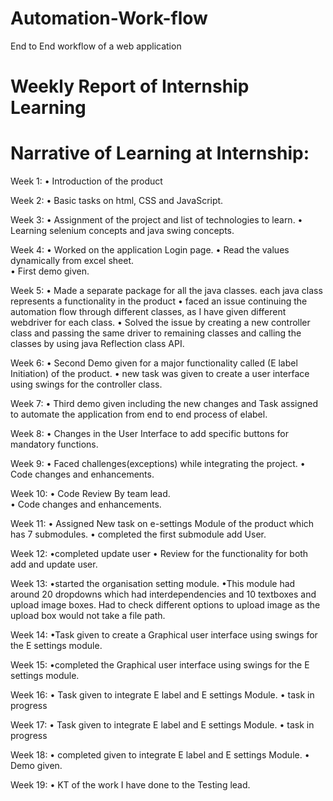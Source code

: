 # Automation-Work-flow
End to End workflow of a web application

# Weekly Report of Internship Learning  

# Narrative of Learning at Internship:

Week 1:
• Introduction of the product 

Week 2:
• Basic tasks on html, CSS and JavaScript.

Week 3:
• Assignment of the project and list of technologies to learn.
• Learning selenium concepts and java swing concepts.

Week 4:
• Worked on the application Login page.
• Read the values dynamically from excel sheet.  
• First demo given.

Week 5:
• Made a separate package for all the java classes. each java class represents a functionality in the product
• faced an issue continuing the automation flow through different classes, as I have given different webdriver for each class.
• Solved the issue by creating a new controller class and passing the same driver to remaining classes and calling the classes by using java Reflection class API.

Week 6:
• Second Demo given for a major functionality called (E label Initiation) of the product.
• new task was given to create a user interface using swings for the controller class.

Week 7:
• Third demo given including the new changes and Task assigned to automate the application from end to end process of elabel.

Week 8:
• Changes in the User Interface to add specific buttons for mandatory functions.

Week 9:
• Faced challenges(exceptions) while integrating the project. 
• Code changes and enhancements.

Week 10:
• Code Review By team lead.                                                       
• Code changes and enhancements.

Week 11:
• Assigned New task on e-settings Module of the product which has 7 submodules.
• completed the first submodule add User.

Week 12:
•completed update user 
• Review for the functionality for both add and update user.

Week 13:
•started the organisation setting module.
•This module had around 20 dropdowns which had interdependencies and 10 textboxes and upload image boxes. Had to check different options to upload image as the upload box would not take a file path.

Week 14:
•Task given to create a Graphical user interface using swings for the E settings module. 

Week 15:
•completed the Graphical user interface using swings for the E settings module. 

Week 16:
• Task given to integrate E label and E settings Module.
• task in progress

Week 17:
• Task given to integrate E label and E settings Module.
• task in progress

Week 18:
• completed given to integrate E label and E settings Module.
• Demo given.

Week 19:
• KT of the work I have done to the Testing lead.
